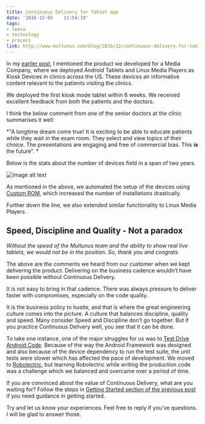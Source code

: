 ```yaml
---
title: Continuous Delivery for Tablet app
date: '2016-12-05	 11:54:19'
tags:
- leena
- technology
- process
link: http://www.multunus.com/blog/2016/12/continuous-delivery-for-tablet-app/
---
```


In my [earlier post](http://www.multunus.com/blog/2016/11/tryst-continuous-delivery/), I mentioned the product we developed for a Media Company, where we deployed Android Tablets and Linux Media Players as Kiosk Devices in clinics across the US. These devices air informative content relevant to the patients visiting the clinics.

We deployed the first kiosk mode tablet within 6 weeks. We received excellent feedback from both the patients and the doctors. 

I think the below comment from one of the senior doctors at the clinic summarises it well:

*"A longtime dream come true!  It is exciting to be able to educate patients while they wait in the exam room. They select and view topics of their choice.  The presentations are engaging and free of commercial bias. This ***_is_*** the future". *

Below is the stats about the number of devices field in a span of two years.

![image alt text](https://s3.amazonaws.com/multunus-website/uploads/2016/11/if-stats.jpg)

As mentioned in the above, we automated the setup of the devices using [Custom ROM](http://www.androidpolice.com/2010/05/01/custom-roms-for-android-explained-and-why-you-want-them/), which increased the number of installations drastically.

Further down the line, we also extended similar functionality to Linux Media Players.

## **Speed, Discipline and Quality - Not a paradox**

*Without the speed of the Multunus team and the ability to show real live tablets, we would not be in the position. So, thank you and congrats.*

The above are the comments we heard from our customer when we kept delivering the product. Delivering on the business cadence wouldn’t have been possible without Continuous Delivery.

It is not easy to bring in that cadence. There was always pressure to deliver faster with compromises, especially on the code quality.

It is the business policy to hustle, and that is where the great engineering culture comes into the picture. A culture that balances discipline, quality and speed. Many consider Speed and Discipline don’t go together. But if you practice Continuous Delivery well, you see that it can be done.

To take one instance, one of the major struggles for us was to [Test Drive Android Code](http://www.multunus.com/blog/2014/02/tdd-using-roboelectric/). Because of the way the Android Framework was designed and also because of the device dependency to run the test suite, the unit tests were slower which has affected the pace of development. We moved to [Robolectric](http://robolectric.org/), but learning Robolectric while writing the production code was a challenge which we balanced and overcame over a period of time.

If you are convinced about the value of Continuous Delivery, what are you waiting for? 
Follow the steps in [Getting Started section of the previous post](/blog/2016/11/tryst-continuous-delivery#get-started) if you need guidance in getting started.

Try and let us know your experiences. Feel free to reply if you’ve questions. I will be glad to answer those.


